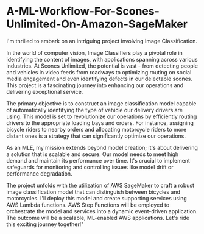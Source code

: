 # A-ML-Workflow-For-Scones-Unlimited-On-Amazon-SageMaker
I'm thrilled to embark on an intriguing project involving Image Classification.

In the world of computer vision, Image Classifiers play a pivotal role in identifying the content of images, with applications spanning across various industries. At Scones Unlimited, the potential is vast - from detecting people and vehicles in video feeds from roadways to optimizing routing on social media engagement and even identifying defects in our delectable scones. This project is a fascinating journey into enhancing our operations and delivering exceptional service.

The primary objective is to construct an image classification model capable of automatically identifying the type of vehicle our delivery drivers are using. This model is set to revolutionize our operations by efficiently routing drivers to the appropriate loading bays and orders. For instance, assigning bicycle riders to nearby orders and allocating motorcycle riders to more distant ones is a strategy that can significantly optimize our operations.

As an MLE, my mission extends beyond model creation; it's about delivering a solution that is scalable and secure. Our model needs to meet high demand and maintain its performance over time. It's crucial to implement safeguards for monitoring and controlling issues like model drift or performance degradation.

The project unfolds with the utilization of AWS SageMaker to craft a robust image classification model that can distinguish between bicycles and motorcycles. I'll deploy this model and create supporting services using AWS Lambda functions. AWS Step Functions will be employed to orchestrate the model and services into a dynamic event-driven application. The outcome will be a scalable, ML-enabled AWS applications. Let's ride this exciting journey together!"
